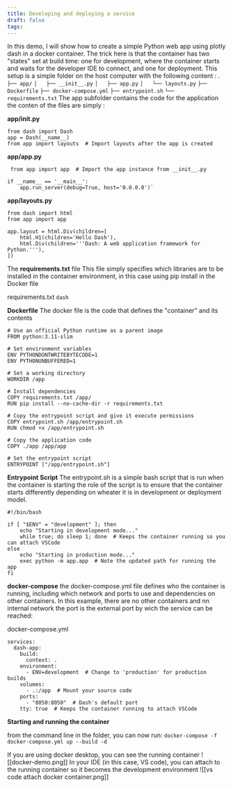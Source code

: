 ```yaml
---
title: Developing and deploying a service
draft: false
tags:
---
```

 
In this demo, I will show how to create a simple Python web app using plotly dash in a docker container. The trick here is that the container has two "states" set at build time: one for development, where the container starts and waits for the developer IDE to connect, and one for deployment.
 This setup is a simple folder on the host computer with the following content :
 .
`├── app/`
`│   ├── __init__.py`
`│   ├── app.py`
`│   └── layouts.py`
`├── Dockerfile`
`├── docker-compose.yml`
`├── entrypoint.sh`
`└── requirements.txt`
 The app subfolder contains the code for the application the conten of the files are simply :
 
 **app/__init__.py**
```
from dash import Dash
app = Dash(__name__)
from app import layouts  # Import layouts after the app is created

```
 **app/app.py**
```
 from app import app  # Import the app instance from __init__.py

if __name__ == '__main__':
    app.run_server(debug=True, host='0.0.0.0')`
```

**app/layouts.py**
```
from dash import html
from app import app

app.layout = html.Div(children=[
    html.H1(children='Hello Dash'),
    html.Div(children='''Dash: A web application framework for Python.'''),
])
```

The **requirements.txt** file
This file simply specifies which libraries are to be installed in the container environment, in this case using pip install in the Docker file 

requirements.txt
`dash`

**Dockerfile**
The docker file is the code that defines the "container" and its contents
```
# Use an official Python runtime as a parent image
FROM python:3.11-slim

# Set environment variables
ENV PYTHONDONTWRITEBYTECODE=1
ENV PYTHONUNBUFFERED=1

# Set a working directory
WORKDIR /app

# Install dependencies
COPY requirements.txt /app/
RUN pip install --no-cache-dir -r requirements.txt

# Copy the entrypoint script and give it execute permissions
COPY entrypoint.sh /app/entrypoint.sh
RUN chmod +x /app/entrypoint.sh

# Copy the application code
COPY ./app /app/app

# Set the entrypoint script
ENTRYPOINT ["/app/entrypoint.sh"]
```

**Entrypoint Script**
The entrypoint.sh is a simple bash script that is run when the container is starting the role of the script is to ensure that the container starts differently depending on wheater it is in development or deployment model.
```
#!/bin/bash

if [ "$ENV" = "development" ]; then
    echo "Starting in development mode..."
    while true; do sleep 1; done  # Keeps the container running so you can attach VSCode
else
    echo "Starting in production mode..."
    exec python -m app.app  # Note the updated path for running the app
fi
```

**docker-compose**
the docker-compose.yml file defines who the container is running, including which network and ports to use and dependencies on other containers. In this example, there are no other containers and nn internal network the port is the external port by wich the service can be reached:

docker-compose.yml

```
services:
  dash-app:
    build:
      context: .
    environment:
      - ENV=development  # Change to 'production' for production builds
    volumes:
      - .:/app  # Mount your source code
    ports:
      - "8050:8050"  # Dash's default port
    tty: true  # Keeps the container running to attach VSCode
```

**Starting and running the container**

from the command line in the folder, you can now run:
`docker-compose -f docker-compose.yml up --build -d`

If you are using docker desktop, you can see the running container 
![[docker-demo.png]]
In your IDE (in this case, VS code), you can attach to the running container so it becomes the development environment
![[vs code attach docker container.png]]